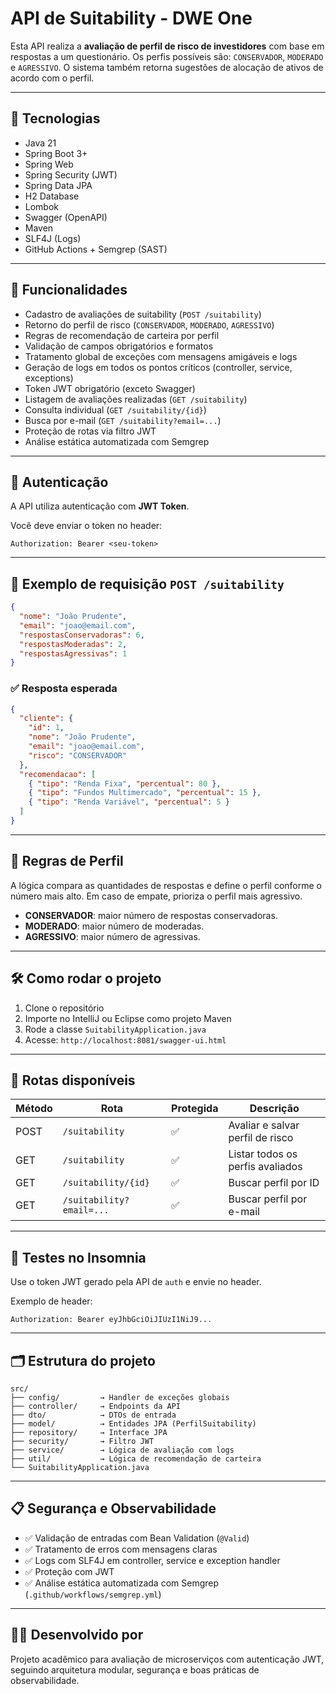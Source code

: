 # API de Suitability - DWE One

Esta API realiza a **avaliação de perfil de risco de investidores** com base em respostas a um questionário. Os perfis possíveis são: `CONSERVADOR`, `MODERADO` e `AGRESSIVO`. O sistema também retorna sugestões de alocação de ativos de acordo com o perfil.

---

## 🔧 Tecnologias

- Java 21
- Spring Boot 3+
- Spring Web
- Spring Security (JWT)
- Spring Data JPA
- H2 Database
- Lombok
- Swagger (OpenAPI)
- Maven
- SLF4J (Logs)
- GitHub Actions + Semgrep (SAST)

---

## 🚀 Funcionalidades

- Cadastro de avaliações de suitability (`POST /suitability`)
- Retorno do perfil de risco (`CONSERVADOR`, `MODERADO`, `AGRESSIVO`)
- Regras de recomendação de carteira por perfil
- Validação de campos obrigatórios e formatos
- Tratamento global de exceções com mensagens amigáveis e logs
- Geração de logs em todos os pontos críticos (controller, service, exceptions)
- Token JWT obrigatório (exceto Swagger)
- Listagem de avaliações realizadas (`GET /suitability`)
- Consulta individual (`GET /suitability/{id}`)
- Busca por e-mail (`GET /suitability?email=...`)
- Proteção de rotas via filtro JWT
- Análise estática automatizada com Semgrep

---

## 🔐 Autenticação

A API utiliza autenticação com **JWT Token**.

Você deve enviar o token no header:

```
Authorization: Bearer <seu-token>
```

---

## 📄 Exemplo de requisição `POST /suitability`

```json
{
  "nome": "João Prudente",
  "email": "joao@email.com",
  "respostasConservadoras": 6,
  "respostasModeradas": 2,
  "respostasAgressivas": 1
}
```

### ✅ Resposta esperada

```json
{
  "cliente": {
    "id": 1,
    "nome": "João Prudente",
    "email": "joao@email.com",
    "risco": "CONSERVADOR"
  },
  "recomendacao": [
    { "tipo": "Renda Fixa", "percentual": 80 },
    { "tipo": "Fundos Multimercado", "percentual": 15 },
    { "tipo": "Renda Variável", "percentual": 5 }
  ]
}
```

---

## 🧠 Regras de Perfil

A lógica compara as quantidades de respostas e define o perfil conforme o número mais alto. Em caso de empate, prioriza o perfil mais agressivo.

- **CONSERVADOR**: maior número de respostas conservadoras.
- **MODERADO**: maior número de moderadas.
- **AGRESSIVO**: maior número de agressivas.

---

## 🛠️ Como rodar o projeto

1. Clone o repositório
2. Importe no IntelliJ ou Eclipse como projeto Maven
3. Rode a classe `SuitabilityApplication.java`
4. Acesse: `http://localhost:8081/swagger-ui.html`

---

## 📂 Rotas disponíveis

| Método | Rota                   | Protegida | Descrição                          |
|--------|------------------------|-----------|------------------------------------|
| POST   | `/suitability`         | ✅        | Avaliar e salvar perfil de risco   |
| GET    | `/suitability`         | ✅        | Listar todos os perfis avaliados   |
| GET    | `/suitability/{id}`    | ✅        | Buscar perfil por ID               |
| GET    | `/suitability?email=...` | ✅      | Buscar perfil por e-mail           |

---

## 🧪 Testes no Insomnia

Use o token JWT gerado pela API de `auth` e envie no header.

Exemplo de header:

```
Authorization: Bearer eyJhbGciOiJIUzI1NiJ9...
```

---

## 🗂️ Estrutura do projeto

```
src/
├── config/         → Handler de exceções globais
├── controller/     → Endpoints da API
├── dto/            → DTOs de entrada
├── model/          → Entidades JPA (PerfilSuitability)
├── repository/     → Interface JPA
├── security/       → Filtro JWT
├── service/        → Lógica de avaliação com logs
├── util/           → Lógica de recomendação de carteira
└── SuitabilityApplication.java
```

---

## 📋 Segurança e Observabilidade

- ✅ Validação de entradas com Bean Validation (`@Valid`)
- ✅ Tratamento de erros com mensagens claras
- ✅ Logs com SLF4J em controller, service e exception handler
- ✅ Proteção com JWT
- ✅ Análise estática automatizada com Semgrep (`.github/workflows/semgrep.yml`)

---

## 🧑‍💻 Desenvolvido por

Projeto acadêmico para avaliação de microserviços com autenticação JWT, seguindo arquitetura modular, segurança e boas práticas de observabilidade.